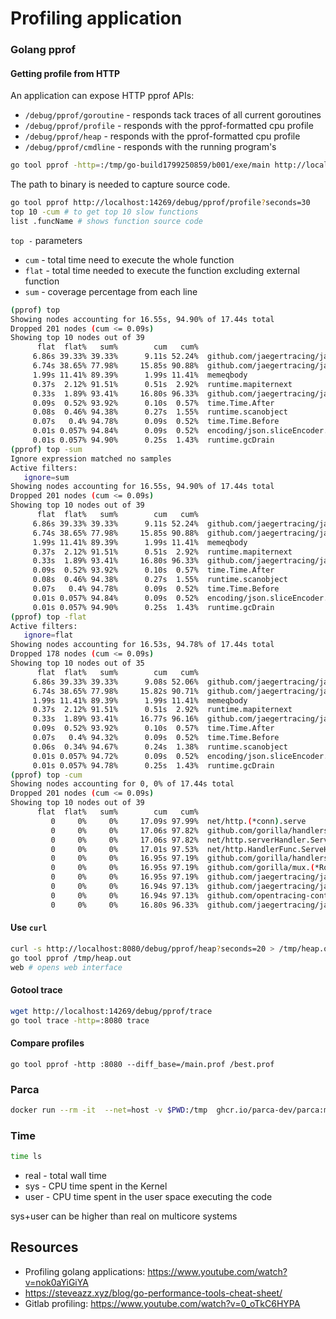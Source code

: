 # Profiling application

### Golang pprof

#### Getting profile from HTTP

An application can expose HTTP pprof APIs:

* `/debug/pprof/goroutine` - responds tack traces of all current goroutines
* `/debug/pprof/profile` - responds with the pprof-formatted cpu profile
* `/debug/pprof/heap` - responds with the pprof-formatted cpu profile
* `/debug/pprof/cmdline` - responds with the running program's

```bash
go tool pprof -http=:/tmp/go-build1799250859/b001/exe/main http://localhost:14269/debug/pprof/profile?seconds=30
```

The path to binary is needed to capture source code.


```bash
go tool pprof http://localhost:14269/debug/pprof/profile?seconds=30
top 10 -cum # to get top 10 slow functions
list .funcName # shows function source code
```

`top -` parameters
* `cum` - total time need to execute the whole function
* `flat` - total time needed to execute the function excluding external function
* `sum` - coverage percentage from each line

```bash
(pprof) top
Showing nodes accounting for 16.55s, 94.90% of 17.44s total
Dropped 201 nodes (cum <= 0.09s)
Showing top 10 nodes out of 39
      flat  flat%   sum%        cum   cum%
     6.86s 39.33% 39.33%      9.11s 52.24%  github.com/jaegertracing/jaeger/plugin/storage/memory.(*Store).validSpan
     6.74s 38.65% 77.98%     15.85s 90.88%  github.com/jaegertracing/jaeger/plugin/storage/memory.(*Store).validTrace (inline)
     1.99s 11.41% 89.39%      1.99s 11.41%  memeqbody
     0.37s  2.12% 91.51%      0.51s  2.92%  runtime.mapiternext
     0.33s  1.89% 93.41%     16.80s 96.33%  github.com/jaegertracing/jaeger/plugin/storage/memory.(*Store).FindTraces
     0.09s  0.52% 93.92%      0.10s  0.57%  time.Time.After
     0.08s  0.46% 94.38%      0.27s  1.55%  runtime.scanobject
     0.07s   0.4% 94.78%      0.09s  0.52%  time.Time.Before
     0.01s 0.057% 94.84%      0.09s  0.52%  encoding/json.sliceEncoder.encode
     0.01s 0.057% 94.90%      0.25s  1.43%  runtime.gcDrain
(pprof) top -sum
Ignore expression matched no samples
Active filters:
   ignore=sum
Showing nodes accounting for 16.55s, 94.90% of 17.44s total
Dropped 201 nodes (cum <= 0.09s)
Showing top 10 nodes out of 39
      flat  flat%   sum%        cum   cum%
     6.86s 39.33% 39.33%      9.11s 52.24%  github.com/jaegertracing/jaeger/plugin/storage/memory.(*Store).validSpan
     6.74s 38.65% 77.98%     15.85s 90.88%  github.com/jaegertracing/jaeger/plugin/storage/memory.(*Store).validTrace (inline)
     1.99s 11.41% 89.39%      1.99s 11.41%  memeqbody
     0.37s  2.12% 91.51%      0.51s  2.92%  runtime.mapiternext
     0.33s  1.89% 93.41%     16.80s 96.33%  github.com/jaegertracing/jaeger/plugin/storage/memory.(*Store).FindTraces
     0.09s  0.52% 93.92%      0.10s  0.57%  time.Time.After
     0.08s  0.46% 94.38%      0.27s  1.55%  runtime.scanobject
     0.07s   0.4% 94.78%      0.09s  0.52%  time.Time.Before
     0.01s 0.057% 94.84%      0.09s  0.52%  encoding/json.sliceEncoder.encode
     0.01s 0.057% 94.90%      0.25s  1.43%  runtime.gcDrain
(pprof) top -flat
Active filters:
   ignore=flat
Showing nodes accounting for 16.53s, 94.78% of 17.44s total
Dropped 178 nodes (cum <= 0.09s)
Showing top 10 nodes out of 35
      flat  flat%   sum%        cum   cum%
     6.86s 39.33% 39.33%      9.08s 52.06%  github.com/jaegertracing/jaeger/plugin/storage/memory.(*Store).validSpan
     6.74s 38.65% 77.98%     15.82s 90.71%  github.com/jaegertracing/jaeger/plugin/storage/memory.(*Store).validTrace (inline)
     1.99s 11.41% 89.39%      1.99s 11.41%  memeqbody
     0.37s  2.12% 91.51%      0.51s  2.92%  runtime.mapiternext
     0.33s  1.89% 93.41%     16.77s 96.16%  github.com/jaegertracing/jaeger/plugin/storage/memory.(*Store).FindTraces
     0.09s  0.52% 93.92%      0.10s  0.57%  time.Time.After
     0.07s   0.4% 94.32%      0.09s  0.52%  time.Time.Before
     0.06s  0.34% 94.67%      0.24s  1.38%  runtime.scanobject
     0.01s 0.057% 94.72%      0.09s  0.52%  encoding/json.sliceEncoder.encode
     0.01s 0.057% 94.78%      0.25s  1.43%  runtime.gcDrain
(pprof) top -cum
Showing nodes accounting for 0, 0% of 17.44s total
Dropped 201 nodes (cum <= 0.09s)
Showing top 10 nodes out of 39
      flat  flat%   sum%        cum   cum%
         0     0%     0%     17.09s 97.99%  net/http.(*conn).serve
         0     0%     0%     17.06s 97.82%  github.com/gorilla/handlers.recoveryHandler.ServeHTTP
         0     0%     0%     17.06s 97.82%  net/http.serverHandler.ServeHTTP
         0     0%     0%     17.01s 97.53%  net/http.HandlerFunc.ServeHTTP
         0     0%     0%     16.95s 97.19%  github.com/gorilla/handlers.CompressHandlerLevel.func1
         0     0%     0%     16.95s 97.19%  github.com/gorilla/mux.(*Router).ServeHTTP
         0     0%     0%     16.95s 97.19%  github.com/jaegertracing/jaeger/cmd/query/app.additionalHeadersHandler.func1
         0     0%     0%     16.94s 97.13%  github.com/jaegertracing/jaeger/cmd/query/app.(*APIHandler).search
         0     0%     0%     16.94s 97.13%  github.com/opentracing-contrib/go-stdlib/nethttp.MiddlewareFunc.func5
         0     0%     0%     16.80s 96.33%  github.com/jaegertracing/jaeger/cmd/query/app/querysvc.QueryService.FindTraces (inline)
```

#### Use `curl`

```bash
curl -s http://localhost:8080/debug/pprof/heap?seconds=20 > /tmp/heap.out
go tool pprof /tmp/heap.out
web # opens web interface
```

#### Gotool trace

```bash
wget http://localhost:14269/debug/pprof/trace
go tool trace -http=:8080 trace
```

#### Compare profiles

```
go tool pprof -http :8080 --diff_base=/main.prof /best.prof
```

### Parca

```bash
docker run --rm -it  --net=host -v $PWD:/tmp  ghcr.io/parca-dev/parca:main-4e857ab7 /parca --config-path=/tmp/parca.yaml
```
### Time

```bash
time ls
```

* real - total wall time
* sys - CPU time spent in the Kernel
* user - CPU time spent in the user space executing the code

sys+user can be higher than real on multicore systems

## Resources

* Profiling golang applications: https://www.youtube.com/watch?v=nok0aYiGiYA
* https://steveazz.xyz/blog/go-performance-tools-cheat-sheet/
* Gitlab profiling: https://www.youtube.com/watch?v=0_oTkC6HYPA
